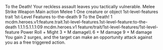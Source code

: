 <ability>
  <name>To the Death!</name>
  <flavor>Your reckless assault leaves you tactically vulnerable.</flavor>
  <keywords>
    <keyword>Melee</keyword>
    <keyword>Strike</keyword>
    <keyword>Weapon</keyword>
  </keywords>
  <type>Main action</type>
  <distance>Melee 1</distance>
  <target>One creature or object</target>
  <metadata>
    <class>1st-level-features</class>
    <feature_type>trait</feature_type>
    <file_dpath>1st-Level Features</file_dpath>
    <item_id>to-the-death</item_id>
    <item_index>9</item_index>
    <item_name>To the Death!</item_name>
    <level>1</level>
    <scc>mcdm.heroes.v1:feature.trait.1st-level-features.1st-level-feature:to-the-death</scc>
    <scdc>1.1.1:5.1.1.1:09</scdc>
    <source>mcdm.heroes.v1</source>
    <type>feature/trait/1st-level-features/1st-level-feature</type>
  </metadata>
  <effects>
    <effect type="roll">
      <roll>Power Roll + Might</roll>
      <t1>3 + M damage\\</t1>
      <t2>6 + M damage</t2>
      <t3>9 + M damage</t3>
    </effect>
    <effect type="mundane">You gain 2 surges, and the target can make an opportunity attack against you as a free triggered action.</effect>
  </effects>
</ability>
